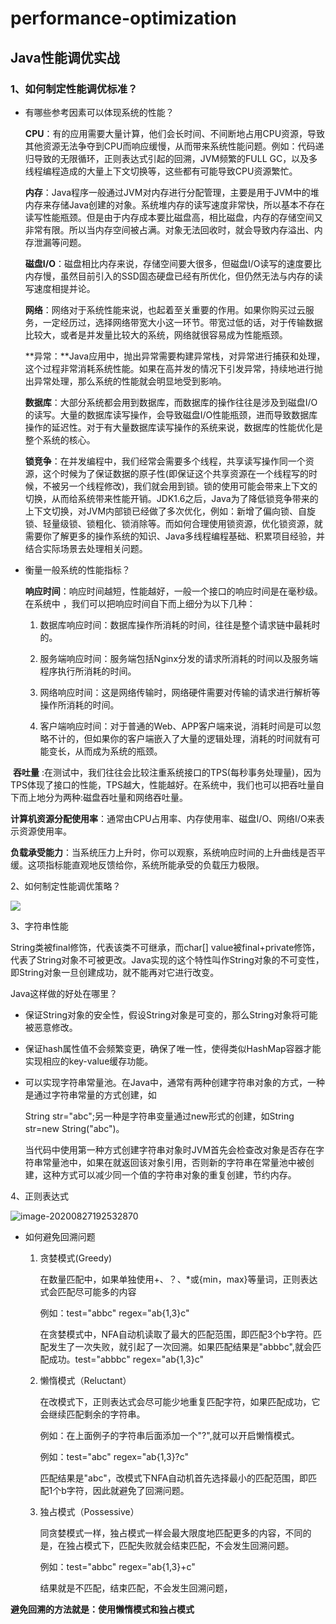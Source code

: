 # performance-optimization

## Java性能调优实战

### 1、如何制定性能调优标准？

- 有哪些参考因素可以体现系统的性能？

  **CPU**：有的应用需要大量计算，他们会长时间、不间断地占用CPU资源，导致其他资源无法争夺到CPU而响应缓慢，从而带来系统性能问题。例如：代码递归导致的无限循环，正则表达式引起的回溯，JVM频繁的FULL GC，以及多线程编程造成的大量上下文切换等，这些都有可能导致CPU资源繁忙。

  **内存**：Java程序一般通过JVM对内存进行分配管理，主要是用于JVM中的堆内存来存储Java创建的对象。系统堆内存的读写速度非常快，所以基本不存在读写性能瓶颈。但是由于内存成本要比磁盘高，相比磁盘，内存的存储空间又非常有限。所以当内存空间被占满。对象无法回收时，就会导致内存溢出、内存泄漏等问题。
  
  **磁盘I/O**：磁盘相比内存来说，存储空间要大很多，但磁盘I/O读写的速度要比内存慢，虽然目前引入的SSD固态硬盘已经有所优化，但仍然无法与内存的读写速度相提并论。
  
  **网络**：网络对于系统性能来说，也起着至关重要的作用。如果你购买过云服务，一定经历过，选择网络带宽大小这一环节。带宽过低的话，对于传输数据比较大，或者是并发量比较大的系统，网络就很容易成为性能瓶颈。
  
  **异常：**Java应用中，抛出异常需要构建异常栈，对异常进行捕获和处理，这个过程非常消耗系统性能。如果在高并发的情况下引发异常，持续地进行抛出异常处理，那么系统的性能就会明显地受到影响。
  
  **数据库**：大部分系统都会用到数据库，而数据库的操作往往是涉及到磁盘I/O的读写。大量的数据库读写操作，会导致磁盘I/O性能瓶颈，进而导致数据库操作的延迟性。对于有大量数据库读写操作的系统来说，数据库的性能优化是整个系统的核心。
  
  **锁竞争**：在并发编程中，我们经常会需要多个线程，共享读写操作同一个资源，这个时候为了保证数据的原子性(即保证这个共享资源在一个线程写的时候，不被另一个线程修改)，我们就会用到锁。锁的使用可能会带来上下文的切换，从而给系统带来性能开销。JDK1.6之后，Java为了降低锁竞争带来的上下文切换，对JVM内部锁已经做了多次优化，例如：新增了偏向锁、自旋锁、轻量级锁、锁粗化、锁消除等。而如何合理使用锁资源，优化锁资源，就需要你了解更多的操作系统的知识、Java多线程编程基础、积累项目经验，并结合实际场景去处理相关问题。
  
- 衡量一般系统的性能指标？

  **响应时间**：响应时间越短，性能越好，一般一个接口的响应时间是在毫秒级。在系统中 ，我们可以把响应时间自下而上细分为以下几种：

  1. 数据库响应时间：数据库操作所消耗的时间，往往是整个请求链中最耗时的。

  2. 服务端响应时间：服务端包括Nginx分发的请求所消耗的时间以及服务端程序执行所消耗的时间。

  3. 网络响应时间：这是网络传输时，网络硬件需要对传输的请求进行解析等操作所消耗的时间。

  4. 客户端响应时间：对于普通的Web、APP客户端来说，消耗时间是可以忽略不计的，但如果你的客户端嵌入了大量的逻辑处理，消耗的时间就有可能变长，从而成为系统的瓶颈。

​        **吞吐量** :在测试中，我们往往会比较注重系统接口的TPS(每秒事务处理量)，因为TPS体现了接口的性能，TPS越大，性能越好。在系统中，我们也可以把吞吐量自下而上地分为两种:磁盘吞吐量和网络吞吐量。

​       **计算机资源分配使用率**：通常由CPU占用率、内存使用率、磁盘I/O、网络I/O来表示资源使用率。

​		**负载承受能力**：当系统压力上升时，你可以观察，系统响应时间的上升曲线是否平缓。这项指标能直观地反馈给你，系统所能承受的负载压力极限。



2、如何制定性能调优策略？

![](C:\Users\janso\Pictures\性能调优\性能调优策略.png)

3、字符串性能

String类被final修饰，代表该类不可继承，而char[] value被final+private修饰，代表了String对象不可被更改。Java实现的这个特性叫作String对象的不可变性，即String对象一旦创建成功，就不能再对它进行改变。

Java这样做的好处在哪里？

- 保证String对象的安全性，假设String对象是可变的，那么String对象将可能被恶意修改。

- 保证hash属性值不会频繁变更，确保了唯一性，使得类似HashMap容器才能实现相应的key-value缓存功能。

- 可以实现字符串常量池。在Java中，通常有两种创建字符串对象的方式，一种是通过字符串常量的方式创建，如

  String str="abc";另一种是字符串变量通过new形式的创建，如String str=new String("abc")。

  当代码中使用第一种方式创建字符串对象时JVM首先会检查改对象是否存在字符串常量池中，如果在就返回该对象引用，否则新的字符串在常量池中被创建，这种方式可以减少同一个值的字符串对象的重复创建，节约内存。

4、正则表达式

![image-20200827192532870](C:\Users\janso\AppData\Roaming\Typora\typora-user-images\image-20200827192532870.png)

- 如何避免回溯问题

  1. 贪婪模式(Greedy)

     在数量匹配中，如果单独使用+、？、*或{min，max}等量词，正则表达式会匹配尽可能多的内容

     例如：test="abbc" regex="ab{1,3}c"

     在贪婪模式中，NFA自动机读取了最大的匹配范围，即匹配3个b字符。匹配发生了一次失败，就引起了一次回溯。如果匹配结果是"abbbc",就会匹配成功。test="abbbc" regex="ab{1,3}c"

  2. 懒惰模式（Reluctant）

     在改模式下，正则表达式会尽可能少地重复匹配字符，如果匹配成功，它会继续匹配剩余的字符串。

     例如：在上面例子的字符串后面添加一个"?",就可以开启懒惰模式。

     例如：test="abc" regex="ab{1,3}?c"

     匹配结果是"abc"，改模式下NFA自动机首先选择最小的匹配范围，即匹配1个b字符，因此就避免了回溯问题。

  3. 独占模式（Possessive）

     同贪婪模式一样，独占模式一样会最大限度地匹配更多的内容，不同的是，在独占模式下，匹配失败就会结束匹配，不会发生回溯问题。

     例如：test="abbc" regex="ab{1,3}+c"

     结果就是不匹配，结束匹配，不会发生回溯问题，

 **避免回溯的方法就是：使用懒惰模式和独占模式**
